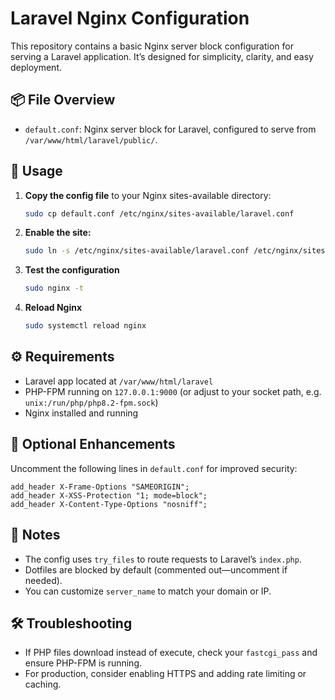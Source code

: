 # Laravel Nginx Configuration

This repository contains a basic Nginx server block configuration for serving a Laravel application. It’s designed for simplicity, clarity, and easy deployment.

## 📦 File Overview

- `default.conf`: Nginx server block for Laravel, configured to serve from `/var/www/html/laravel/public/`.

## 🚀 Usage

1. **Copy the config file** to your Nginx sites-available directory:
   ```bash
   sudo cp default.conf /etc/nginx/sites-available/laravel.conf
   ```

2. **Enable the site:**
   ```bash
   sudo ln -s /etc/nginx/sites-available/laravel.conf /etc/nginx/sites-enabled/
   ```

3. **Test the configuration**
   ```bash
   sudo nginx -t
   ```

4. **Reload Nginx**
   ```bash
   sudo systemctl reload nginx
   ```

## ⚙️ Requirements

- Laravel app located at `/var/www/html/laravel`
- PHP-FPM running on `127.0.0.1:9000` (or adjust to your socket path, e.g. `unix:/run/php/php8.2-fpm.sock`)
- Nginx installed and running

## 🔐 Optional Enhancements

Uncomment the following lines in `default.conf` for improved security:

```nginx
add_header X-Frame-Options "SAMEORIGIN";
add_header X-XSS-Protection "1; mode=block";
add_header X-Content-Type-Options "nosniff";
```
## 🧠 Notes

- The config uses `try_files` to route requests to Laravel’s `index.php`.
- Dotfiles are blocked by default (commented out—uncomment if needed).
- You can customize `server_name` to match your domain or IP.

## 🛠️ Troubleshooting

- If PHP files download instead of execute, check your `fastcgi_pass` and ensure PHP-FPM is running.
- For production, consider enabling HTTPS and adding rate limiting or caching.


